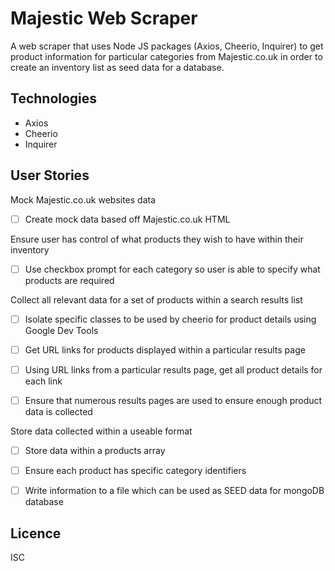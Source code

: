 # Majestic Web Scraper

A web scraper that uses Node JS packages (Axios, Cheerio, Inquirer) to get product information for particular categories from Majestic.co.uk in order to create an inventory list as seed data for a database.

## Technologies

- Axios
- Cheerio
- Inquirer

## User Stories

Mock Majestic.co.uk websites data

- [ ] Create mock data based off Majestic.co.uk HTML

Ensure user has control of what products they wish to have within their inventory

- [ ] Use checkbox prompt for each category so user is able to specify what products are required

Collect all relevant data for a set of products within a search results list

- [ ] Isolate specific classes to be used by cheerio for product details using Google Dev Tools

- [ ] Get URL links for products displayed within a particular results page

- [ ] Using URL links from a particular results page, get all product details for each link

- [ ] Ensure that numerous results pages are used to ensure enough product data is collected

Store data collected within a useable format

- [ ] Store data within a products array

- [ ] Ensure each product has specific category identifiers

- [ ] Write information to a file which can be used as SEED data for mongoDB database

## Licence

ISC
